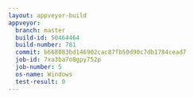 ```yaml
---
layout: appveyor-build
appveyor:
  branch: master
  build-id: 50464464
  build-number: 781
  commit: b668083bd146902cac87fb50d90c7db1784cead7
  job-id: 7xa3ba7o8gpy752p
  job-number: 5
  os-name: Windows
  test-result: 0
---
```

